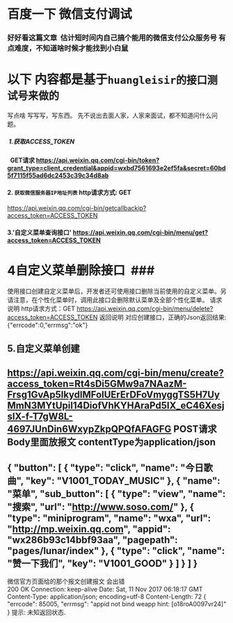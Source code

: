  # 百度一下 微信支付调试
 ### 好好看这篇文章  估计短时间内自己搞个能用的微信支付公众服务号 有点难度，不知道啥时候才能找到小白鼠
 # 以下 内容都是基于`huangleisir的接口测试号来做的`
 写点啥
  写写写，写东西。
  先不说出去面人家，人家来面试，都不知道问什么问题。
  
#####  1.获取ACCESS_TOKEN 
  
####   GET请求   https://api.weixin.qq.com/cgi-bin/token?grant_type=client_credential&appid=wxbd7561693e2ef5fa&secret=60bd5f7115f55ad6dc2453c39c34d8ab

#### 2. `获取微信服务器IP地址列表` http请求方式: GET
https://api.weixin.qq.com/cgi-bin/getcallbackip?access_token=ACCESS_TOKEN



####  3.'自定义菜单查询接口' https://api.weixin.qq.com/cgi-bin/menu/get?access_token=ACCESS_TOKEN

#  4自定义菜单删除接口  ###
使用接口创建自定义菜单后，开发者还可使用接口删除当前使用的自定义菜单。另请注意，在个性化菜单时，调用此接口会删除默认菜单及全部个性化菜单。
请求说明
http请求方式：GET
https://api.weixin.qq.com/cgi-bin/menu/delete?access_token=ACCESS_TOKEN
返回说明
对应创建接口，正确的Json返回结果:
{"errcode":0,"errmsg":"ok"}

## 5.自定义菜单创建
https://api.weixin.qq.com/cgi-bin/menu/create?access_token=Rt4sDi5GMw9a7NAazM-Frsg1GvAp5lkydlMFoIUErErDFoVmyggTS5H7UyMmN3MYtUpil14DiofVhKYHAraPd5IX_eC46XesjslX-f-T7gW8L-4697JUnDin6WxypZkpQPQfAFAGFG
POST请求 Body里面放报文 contentType为application/json  
----------------
{
    "button": [
        {
            "type": "click", 
            "name": "今日歌曲", 
            "key": "V1001_TODAY_MUSIC"
        }, 
        {
            "name": "菜单", 
            "sub_button": [
                {
                    "type": "view", 
                    "name": "搜索", 
                    "url": "http://www.soso.com/"
                }, 
                {
                    "type": "miniprogram", 
                    "name": "wxa", 
                    "url": "http://mp.weixin.qq.com", 
                    "appid": "wx286b93c14bbf93aa", 
                    "pagepath": "pages/lunar/index"
                }, 
                {
                    "type": "click", 
                    "name": "赞一下我们", 
                    "key": "V1001_GOOD"
                }
            ]
        }
    ]
}
---------------
微信官方页面给的那个报文创建报文 会出错   
200	OK
Connection: keep-alive
Date: Sat, 11 Nov 2017 06:18:17 GMT
Content-Type: application/json; encoding=utf-8
Content-Length: 72
{
    "errcode": 85005, 
    "errmsg": "appid not bind weapp hint: [o18roA0097vr24]"
}
提示:
未知返回状态.







































